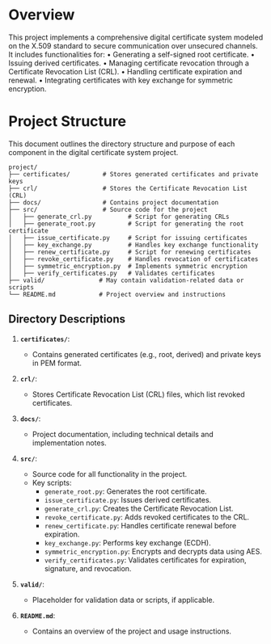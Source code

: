 # Overview
This project implements a comprehensive digital certificate system modeled on the X.509 standard to secure communication over unsecured channels. It includes functionalities for:
•	Generating a self-signed root certificate.
•	Issuing derived certificates.
•	Managing certificate revocation through a Certificate Revocation List (CRL).
•	Handling certificate expiration and renewal.
•	Integrating certificates with key exchange for symmetric encryption.

# Project Structure

This document outlines the directory structure and purpose of each component in the digital certificate system project.

```
project/
├── certificates/         # Stores generated certificates and private keys
├── crl/                  # Stores the Certificate Revocation List (CRL)
├── docs/                 # Contains project documentation
├── src/                  # Source code for the project
│   ├── generate_crl.py          # Script for generating CRLs
│   ├── generate_root.py         # Script for generating the root certificate
│   ├── issue_certificate.py     # Script for issuing certificates
│   ├── key_exchange.py          # Handles key exchange functionality
│   ├── renew_certificate.py     # Script for renewing certificates
│   ├── revoke_certificate.py    # Handles revocation of certificates
│   ├── symmetric_encryption.py  # Implements symmetric encryption
│   ├── verify_certificates.py   # Validates certificates
├── valid/               # May contain validation-related data or scripts
└── README.md            # Project overview and instructions
```

## Directory Descriptions

1. **`certificates/`**:
   - Contains generated certificates (e.g., root, derived) and private keys in PEM format.

2. **`crl/`**:
   - Stores Certificate Revocation List (CRL) files, which list revoked certificates.

3. **`docs/`**:
   - Project documentation, including technical details and implementation notes.

4. **`src/`**:
   - Source code for all functionality in the project.
   - Key scripts:
     - `generate_root.py`: Generates the root certificate.
     - `issue_certificate.py`: Issues derived certificates.
     - `generate_crl.py`: Creates the Certificate Revocation List.
     - `revoke_certificate.py`: Adds revoked certificates to the CRL.
     - `renew_certificate.py`: Handles certificate renewal before expiration.
     - `key_exchange.py`: Performs key exchange (ECDH).
     - `symmetric_encryption.py`: Encrypts and decrypts data using AES.
     - `verify_certificates.py`: Validates certificates for expiration, signature, and revocation.

5. **`valid/`**:
   - Placeholder for validation data or scripts, if applicable.

6. **`README.md`**:
   - Contains an overview of the project and usage instructions.

